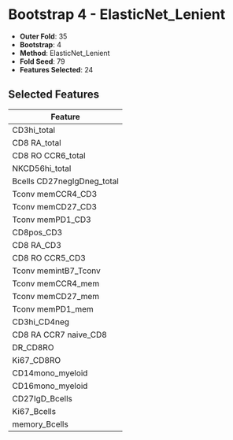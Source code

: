 # Bootstrap 4 - ElasticNet_Lenient

- **Outer Fold**: 35
- **Bootstrap**: 4
- **Method**: ElasticNet_Lenient
- **Fold Seed**: 79
- **Features Selected**: 24

## Selected Features

| Feature |
|---------|
| CD3hi_total |
| CD8 RA_total |
| CD8 RO CCR6_total |
| NKCD56hi_total |
| Bcells CD27negIgDneg_total |
| Tconv memCCR4_CD3 |
| Tconv memCD27_CD3 |
| Tconv memPD1_CD3 |
| CD8pos_CD3 |
| CD8 RA_CD3 |
| CD8 RO CCR5_CD3 |
| Tconv memintB7_Tconv |
| Tconv memCCR4_mem |
| Tconv memCD27_mem |
| Tconv memPD1_mem |
| CD3hi_CD4neg |
| CD8 RA CCR7 naive_CD8 |
| DR_CD8RO |
| Ki67_CD8RO |
| CD14mono_myeloid |
| CD16mono_myeloid |
| CD27IgD_Bcells |
| Ki67_Bcells |
| memory_Bcells |
